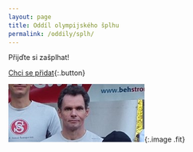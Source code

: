 ```yaml
---
layout: page
title: Oddíl olympijského šplhu
permalink: /oddily/splh/
---
```


Přijďte si zašplhat!

[Chci se přidat](/clenstvi/){:.button}

![Luboš Jokel, vedoucí oddílu šplhu](/images/jokel.jpg "Luboš Jokel, vedoucí oddílu šplhu"){:.image .fit}
